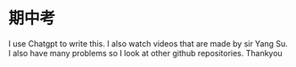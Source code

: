 # 期中考
I use Chatgpt to write this. I also watch videos that are made by sir Yang Su. I also have many problems so I look at other github repositories. Thankyou
